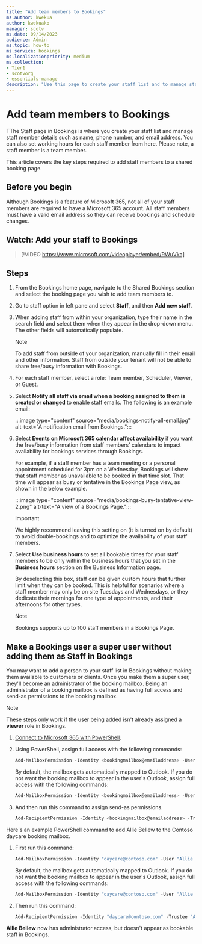 ```yaml
---
title: "Add team members to Bookings"
ms.author: kwekua
author: kwekuako
manager: scotv
ms.date: 09/14/2023
audience: Admin
ms.topic: how-to
ms.service: bookings
ms.localizationpriority: medium
ms.collection: 
- Tier1
- scotvorg
- essentials-manage
description: "Use this page to create your staff list and to manage staff member details such as name, phone number, and email address."
---
```


# Add team members to Bookings

TThe Staff page in Bookings is where you create your staff list and manage staff member details such as name, phone number, and email address. You can also set working hours for each staff member from here. Please note, a staff member is a team member.

This article covers the key steps required to add staff members to a shared booking page.

## Before you begin

Although Bookings is a feature of Microsoft 365, not all of your staff members are required to have a Microsoft 365 account. All staff members must have a valid email address so they can receive bookings and schedule changes.

## Watch: Add your staff to Bookings

> [!VIDEO https://www.microsoft.com/videoplayer/embed/RWuVka]

## Steps

1. From the Bookings home page, navigate to the Shared Bookings section and select the booking page you wish to add team members to.

2. Go to staff option in left pane and select **Staff**, and then **Add new staff**.

3. When adding staff from within your organization, type their name in the search field and select them when they appear in the drop-down menu. The other fields will automatically populate.

    > [!NOTE]
    > To add staff from outside of your organization, manually fill in their email and other information. Staff from outside your tenant will not be able to share free/busy information with Bookings.

4. For each staff member, select a role: Team member, Scheduler, Viewer, or Guest.

5. Select **Notify all staff via email when a booking assigned to them is created or changed** to enable staff emails. The following is an example email:

    :::image type="content" source="media/bookings-notify-all-email.jpg" alt-text="A notification email from Bookings.":::

6. Select **Events on Microsoft 365 calendar affect availability** if you want the free/busy information from staff members’ calendars to impact availability for bookings services through Bookings.

    For example, if a staff member has a team meeting or a personal appointment scheduled for 3pm on a Wednesday, Bookings will show that staff member as unavailable to be booked in that time slot. That time will appear as busy or tentative in the Bookings Page view, as shown in the below example.

    :::image type="content" source="media/bookings-busy-tentative-view-2.png" alt-text="A view of a Bookings Page.":::

    > [!IMPORTANT]
    > We highly recommend leaving this setting on (it is turned on by default) to avoid double-bookings and to optimize the availability of your staff members.

7. Select **Use business hours** to set all bookable times for your staff members to be only within the business hours that you set in the **Business hours** section on the Business Information page.

    By deselecting this box, staff can be given custom hours that further limit when they can be booked. This is helpful for scenarios where a staff member may only be on site Tuesdays and Wednesdays, or they dedicate their mornings for one type of appointments, and their afternoons for other types.

    > [!NOTE]
    > Bookings supports up to 100 staff members in a Bookings Page.

## Make a Bookings user a super user without adding them as Staff in Bookings

You may want to add a person to your staff list in Bookings without making them available to customers or clients. Once you make them a super user, they'll become an administrator of the booking mailbox. Being an administrator of a booking mailbox is defined as having full access and send-as permissions to the booking mailbox.

> [!NOTE]
> These steps only work if the user being added isn't already assigned a **viewer** role in Bookings.

1. [Connect to Microsoft 365 with PowerShell](/office365/enterprise/powershell/connect-to-office-365-powershell#connect-with-the-microsoft-azure-active-directory-module-for-windows-powershell).

2. Using PowerShell, assign full access with the following commands:

    ```powershell
    Add-MailboxPermission -Identity <bookingmailbox@emailaddress> -User <adminusers@emailaddress> -AccessRights FullAccess -Deny:$false
    ```

    By default, the mailbox gets automatically mapped to Outlook. If you do not want the booking mailbox to appear in the user's Outlook, assign full access with the following commands:

     ```powershell 
    Add-MailboxPermission -Identity <bookingmailbox@emailaddress> -User <adminusers@emailaddress> -AccessRights FullAccess -Deny:$false -AutoMapping:$false
    ```

3. And then run this command to assign send-as permissions.

    ```powershell
    Add-RecipientPermission -Identity <bookingmailbox@emailaddress> -Trustee <adminusers@emailaddress> -AccessRights SendAs -Confirm:$false
    ```

Here's an example PowerShell command to add Allie Bellew to the Contoso daycare booking mailbox.

1. First run this command:

    ```powershell
    Add-MailboxPermission -Identity "daycare@contoso.com" -User "Allie Bellew" -AccessRights FullAccess -InheritanceType All
    ```
     By default, the mailbox gets automatically mapped to Outlook. If you do not want the booking mailbox to appear in the user's Outlook, assign full access with the following commands:
     
      ```powershell
    Add-MailboxPermission -Identity "daycare@contoso.com" -User "Allie Bellew" -AccessRights FullAccess -AutoMapping:$false -InheritanceType All
    ```

2. Then run this command:

    ```powershell
    Add-RecipientPermission -Identity "daycare@contoso.com" -Trustee "Allie Bellew" -AccessRights SendAs -Confirm:$false
    ```

**Allie Bellew** now has administrator access, but doesn't appear as bookable staff in Bookings.
